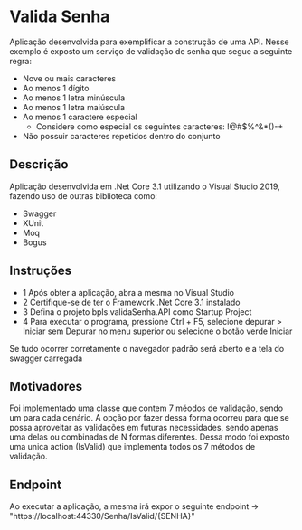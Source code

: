 # Valida Senha

Aplicação desenvolvida para exemplificar a construção de uma API. Nesse exemplo é exposto um serviço de validação de senha que segue a seguinte regra:

- Nove ou mais caracteres
- Ao menos 1 dígito
- Ao menos 1 letra minúscula
- Ao menos 1 letra maiúscula
- Ao menos 1 caractere especial
  - Considere como especial os seguintes caracteres: !@#$%^&*()-+
- Não possuir caracteres repetidos dentro do conjunto

## Descrição

Aplicação desenvolvida em .Net Core 3.1 utilizando o Visual Studio 2019, fazendo uso de outras biblioteca como:

- Swagger
- XUnit
- Moq
- Bogus

## Instruções

- 1 Após obter a aplicação, abra a mesma no Visual Studio
- 2 Certifique-se de ter o Framework .Net Core 3.1 instalado
- 3 Defina o projeto bpls.validaSenha.API como Startup Project
- 4 Para executar o programa, pressione Ctrl + F5, selecione depurar > Iniciar sem Depurar no menu superior ou selecione o botão verde Iniciar 

Se tudo ocorrer corretamente o navegador padrão será aberto e a tela do swagger carregada

## Motivadores

Foi implementado uma classe que contem 7 méodos de validação, sendo um para cada cenário. A opção por fazer dessa forma ocorreu para que se possa aproveitar as validações em futuras necessidades, sendo apenas uma delas ou combinadas de N formas diferentes.
Dessa modo foi exposto uma unica action (IsValid) que implementa todos os 7 métodos de validação.

## Endpoint

Ao executar a aplicação, a mesma irá  expor o seguinte endpoint -> "https<span></span>://localhost:44330/Senha/IsValid/{SENHA}" 
